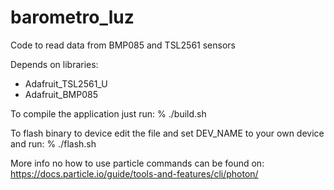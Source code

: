 # barometro_luz
Code to read data from BMP085 and TSL2561 sensors

Depends on libraries:
- Adafruit_TSL2561_U
- Adafruit_BMP085

To compile the application just run:
% ./build.sh

To flash binary to device edit the file and set DEV_NAME to your own device and run:
% ./flash.sh

More info no how to use particle commands can be found on:
https://docs.particle.io/guide/tools-and-features/cli/photon/
